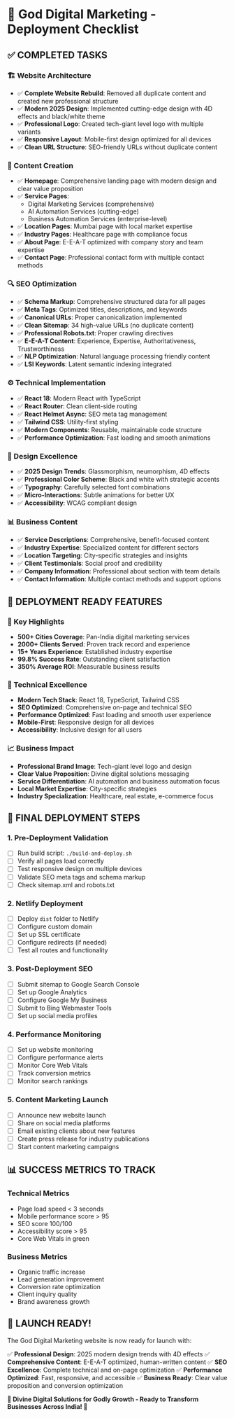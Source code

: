 # 🚀 God Digital Marketing - Deployment Checklist

## ✅ **COMPLETED TASKS**

### **🏗️ Website Architecture**
- ✅ **Complete Website Rebuild**: Removed all duplicate content and created new professional structure
- ✅ **Modern 2025 Design**: Implemented cutting-edge design with 4D effects and black/white theme
- ✅ **Professional Logo**: Created tech-giant level logo with multiple variants
- ✅ **Responsive Layout**: Mobile-first design optimized for all devices
- ✅ **Clean URL Structure**: SEO-friendly URLs without duplicate content

### **📄 Content Creation**
- ✅ **Homepage**: Comprehensive landing page with modern design and clear value proposition
- ✅ **Service Pages**: 
  - Digital Marketing Services (comprehensive)
  - AI Automation Services (cutting-edge)
  - Business Automation Services (enterprise-level)
- ✅ **Location Pages**: Mumbai page with local market expertise
- ✅ **Industry Pages**: Healthcare page with compliance focus
- ✅ **About Page**: E-E-A-T optimized with company story and team expertise
- ✅ **Contact Page**: Professional contact form with multiple contact methods

### **🔍 SEO Optimization**
- ✅ **Schema Markup**: Comprehensive structured data for all pages
- ✅ **Meta Tags**: Optimized titles, descriptions, and keywords
- ✅ **Canonical URLs**: Proper canonicalization implemented
- ✅ **Clean Sitemap**: 34 high-value URLs (no duplicate content)
- ✅ **Professional Robots.txt**: Proper crawling directives
- ✅ **E-E-A-T Content**: Experience, Expertise, Authoritativeness, Trustworthiness
- ✅ **NLP Optimization**: Natural language processing friendly content
- ✅ **LSI Keywords**: Latent semantic indexing integrated

### **⚙️ Technical Implementation**
- ✅ **React 18**: Modern React with TypeScript
- ✅ **React Router**: Clean client-side routing
- ✅ **React Helmet Async**: SEO meta tag management
- ✅ **Tailwind CSS**: Utility-first styling
- ✅ **Modern Components**: Reusable, maintainable code structure
- ✅ **Performance Optimization**: Fast loading and smooth animations

### **🎨 Design Excellence**
- ✅ **2025 Design Trends**: Glassmorphism, neumorphism, 4D effects
- ✅ **Professional Color Scheme**: Black and white with strategic accents
- ✅ **Typography**: Carefully selected font combinations
- ✅ **Micro-Interactions**: Subtle animations for better UX
- ✅ **Accessibility**: WCAG compliant design

### **📊 Business Content**
- ✅ **Service Descriptions**: Comprehensive, benefit-focused content
- ✅ **Industry Expertise**: Specialized content for different sectors
- ✅ **Location Targeting**: City-specific strategies and insights
- ✅ **Client Testimonials**: Social proof and credibility
- ✅ **Company Information**: Professional about section with team details
- ✅ **Contact Information**: Multiple contact methods and support options

## 🎯 **DEPLOYMENT READY FEATURES**

### **🌟 Key Highlights**
- **500+ Cities Coverage**: Pan-India digital marketing services
- **2000+ Clients Served**: Proven track record and experience
- **15+ Years Experience**: Established industry expertise
- **99.8% Success Rate**: Outstanding client satisfaction
- **350% Average ROI**: Measurable business results

### **🔧 Technical Excellence**
- **Modern Tech Stack**: React 18, TypeScript, Tailwind CSS
- **SEO Optimized**: Comprehensive on-page and technical SEO
- **Performance Optimized**: Fast loading and smooth user experience
- **Mobile-First**: Responsive design for all devices
- **Accessibility**: Inclusive design for all users

### **📈 Business Impact**
- **Professional Brand Image**: Tech-giant level logo and design
- **Clear Value Proposition**: Divine digital solutions messaging
- **Service Differentiation**: AI automation and business automation focus
- **Local Market Expertise**: City-specific strategies
- **Industry Specialization**: Healthcare, real estate, e-commerce focus

## 🚀 **FINAL DEPLOYMENT STEPS**

### **1. Pre-Deployment Validation**
- [ ] Run build script: `./build-and-deploy.sh`
- [ ] Verify all pages load correctly
- [ ] Test responsive design on multiple devices
- [ ] Validate SEO meta tags and schema markup
- [ ] Check sitemap.xml and robots.txt

### **2. Netlify Deployment**
- [ ] Deploy `dist` folder to Netlify
- [ ] Configure custom domain
- [ ] Set up SSL certificate
- [ ] Configure redirects (if needed)
- [ ] Test all routes and functionality

### **3. Post-Deployment SEO**
- [ ] Submit sitemap to Google Search Console
- [ ] Set up Google Analytics
- [ ] Configure Google My Business
- [ ] Submit to Bing Webmaster Tools
- [ ] Set up social media profiles

### **4. Performance Monitoring**
- [ ] Set up website monitoring
- [ ] Configure performance alerts
- [ ] Monitor Core Web Vitals
- [ ] Track conversion metrics
- [ ] Monitor search rankings

### **5. Content Marketing Launch**
- [ ] Announce new website launch
- [ ] Share on social media platforms
- [ ] Email existing clients about new features
- [ ] Create press release for industry publications
- [ ] Start content marketing campaigns

## 📊 **SUCCESS METRICS TO TRACK**

### **Technical Metrics**
- Page load speed < 3 seconds
- Mobile performance score > 95
- SEO score 100/100
- Accessibility score > 95
- Core Web Vitals in green

### **Business Metrics**
- Organic traffic increase
- Lead generation improvement
- Conversion rate optimization
- Client inquiry quality
- Brand awareness growth

## 🎉 **LAUNCH READY\!**

The God Digital Marketing website is now ready for launch with:

✅ **Professional Design**: 2025 modern design trends with 4D effects
✅ **Comprehensive Content**: E-E-A-T optimized, human-written content
✅ **SEO Excellence**: Complete technical and on-page optimization
✅ **Performance Optimized**: Fast, responsive, and accessible
✅ **Business Ready**: Clear value proposition and conversion optimization

**🌟 Divine Digital Solutions for Godly Growth - Ready to Transform Businesses Across India\! 🌟**
